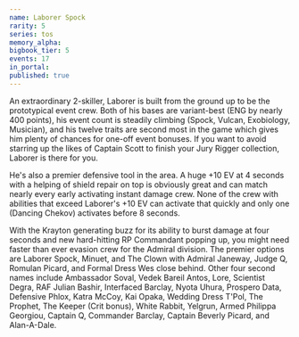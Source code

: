 ```yaml
---
name: Laborer Spock
rarity: 5
series: tos
memory_alpha:
bigbook_tier: 5
events: 17
in_portal:
published: true
---
```


An extraordinary 2-skiller, Laborer is built from the ground up to be the prototypical event crew. Both of his bases are variant-best (ENG by nearly 400 points), his event count is steadily climbing (Spock, Vulcan, Exobiology, Musician), and his twelve traits are second most in the game which gives him plenty of chances for one-off event bonuses. If you want to avoid starring up the likes of Captain Scott to finish your Jury Rigger collection, Laborer is there for you.

He's also a premier defensive tool in the area. A huge +10 EV at 4 seconds with a helping of shield repair on top is obviously great and can match nearly every early activating instant damage crew. None of the crew with abilities that exceed Laborer's +10 EV can activate that quickly and only one (Dancing Chekov) activates before 8 seconds.

With the Krayton generating buzz for its ability to burst damage at four seconds and new hard-hitting RP Commandant popping up, you might need faster than ever evasion crew for the Admiral division. The premier options are Laborer Spock, Minuet, and The Clown with Admiral Janeway, Judge Q, Romulan Picard, and Formal Dress Wes close behind. Other four second names include Ambassador Soval, Vedek Bareil Antos, Lore, Scientist Degra, RAF Julian Bashir, Interfaced Barclay, Nyota Uhura, Prospero Data, Defensive Phlox, Katra McCoy, Kai Opaka, Wedding Dress T'Pol, The Prophet, The Keeper (Crit bonus), White Rabbit, Yelgrun, Armed Philippa Georgiou, Captain Q, Commander Barclay, Captain Beverly Picard, and Alan-A-Dale.

